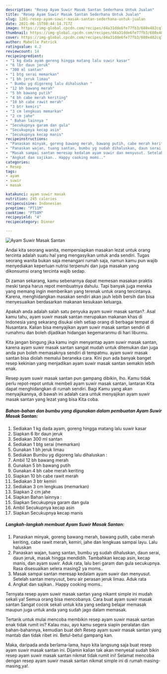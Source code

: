 ```yaml
---
description: "Resep Ayam Suwir Masak Santan Sederhana Untuk Jualan"
title: "Resep Ayam Suwir Masak Santan Sederhana Untuk Jualan"
slug: 1201-resep-ayam-suwir-masak-santan-sederhana-untuk-jualan
date: 2021-06-15T08:44:14.717Z
image: https://img-global.cpcdn.com/recipes/d4a31dde6fe77fb3/680x482cq70/ayam-suwir-masak-santan-foto-resep-utama.jpg
thumbnail: https://img-global.cpcdn.com/recipes/d4a31dde6fe77fb3/680x482cq70/ayam-suwir-masak-santan-foto-resep-utama.jpg
cover: https://img-global.cpcdn.com/recipes/d4a31dde6fe77fb3/680x482cq70/ayam-suwir-masak-santan-foto-resep-utama.jpg
author: Mabelle Patrick
ratingvalue: 4.2
reviewcount: 14
recipeingredient:
- "1 kg dada ayam goreng hingga matang lalu suwir kasar"
- "6 lbr daun jeruk"
- "300 ml santan"
- "1 btg serai memarkan"
- "1 bh jeruk limau"
- " Bumbu yg digoreng lalu dihaluskan "
- "12 bh bawang merah"
- "5 bh bawang putih"
- "4 bh cabe merah keriting"
- "10 bh cabe rawit merah"
- "3 btr kemiri"
- "3 cm lengkuas memarkan"
- "2 cm jahe"
- " Bahan lainnya "
- "Secukupnya garam dan gula"
- "Secukupnya kecap asin"
- "Secukupnya kecap manis"
recipeinstructions:
- "Panaskan minyak, goreng bawang merah, bawang putih, cabe merah keriting, cabe rawit merah, kemiri, jahe dan lengkuas sampai layu. Lalu haluskan"
- "Panaskan wajan, tuang santan, bumbu yg sudah dihaluskan, daun serai, daun jeruk, masak hingga mendidih. Tambahkan kecap asin, kecap manis, dan ayam suwir. Aduk rata, lalu beri garam dan gula secukupnya. Rasa disesuaikan selera masing2 ya moms.."
- "Masak sampai santan meresap kedalam ayam suwir dan menyusut. Setelah santan menyusut, beru air perasan jeruk limau. Aduk rata"
- "Angkat dan sajikan.. Happy cooking moms.."
categories:
- Resep
tags:
- ayam
- suwir
- masak

katakunci: ayam suwir masak 
nutrition: 245 calories
recipecuisine: Indonesian
preptime: "PT11M"
cooktime: "PT58M"
recipeyield: "4"
recipecategory: Dinner

---
```



![Ayam Suwir Masak Santan](https://img-global.cpcdn.com/recipes/d4a31dde6fe77fb3/680x482cq70/ayam-suwir-masak-santan-foto-resep-utama.jpg)

Andai kita seorang wanita, mempersiapkan masakan lezat untuk orang tercinta adalah suatu hal yang mengasyikan untuk anda sendiri. Tugas seorang  wanita bukan saja menangani rumah saja, namun kamu pun wajib menyediakan keperluan nutrisi terpenuhi dan juga masakan yang dikonsumsi orang tercinta wajib sedap.

Di zaman  sekarang, kamu sebenarnya dapat memesan masakan praktis meski tanpa harus repot membuatnya dahulu. Tapi banyak juga mereka yang memang ingin memberikan yang terenak untuk orang tercintanya. Karena, menghidangkan masakan sendiri akan jauh lebih bersih dan bisa menyesuaikan berdasarkan makanan kesukaan keluarga. 



Apakah anda adalah salah satu penyuka ayam suwir masak santan?. Asal kamu tahu, ayam suwir masak santan merupakan makanan khas di Indonesia yang sekarang disukai oleh setiap orang di berbagai tempat di Nusantara. Kalian bisa menyajikan ayam suwir masak santan sendiri di rumahmu dan boleh dijadikan hidangan kegemaranmu di hari liburmu.

Kita jangan bingung jika kamu ingin menyantap ayam suwir masak santan, karena ayam suwir masak santan sangat mudah untuk ditemukan dan juga anda pun boleh memasaknya sendiri di tempatmu. ayam suwir masak santan bisa diolah memalui beraneka cara. Kini pun ada banyak banget resep kekinian yang menjadikan ayam suwir masak santan semakin lebih enak.

Resep ayam suwir masak santan pun gampang dibikin, lho. Kamu tidak perlu repot-repot untuk membeli ayam suwir masak santan, lantaran Kita dapat menghidangkan di rumah sendiri. Bagi Kamu yang akan menyajikannya, di bawah ini adalah cara untuk menyajikan ayam suwir masak santan yang lezat yang bisa Kita coba.

<!--inarticleads1-->

##### Bahan-bahan dan bumbu yang digunakan dalam pembuatan Ayam Suwir Masak Santan:

1. Sediakan 1 kg dada ayam, goreng hingga matang lalu suwir kasar
1. Siapkan 6 lbr daun jeruk
1. Sediakan 300 ml santan
1. Sediakan 1 btg serai (memarkan)
1. Gunakan 1 bh jeruk limau
1. Sediakan  Bumbu yg digoreng lalu dihaluskan :
1. Ambil 12 bh bawang merah
1. Gunakan 5 bh bawang putih
1. Gunakan 4 bh cabe merah keriting
1. Siapkan 10 bh cabe rawit merah
1. Sediakan 3 btr kemiri
1. Sediakan 3 cm lengkuas (memarkan)
1. Siapkan 2 cm jahe
1. Siapkan  Bahan lainnya :
1. Siapkan Secukupnya garam dan gula
1. Ambil Secukupnya kecap asin
1. Siapkan Secukupnya kecap manis




<!--inarticleads2-->

##### Langkah-langkah membuat Ayam Suwir Masak Santan:

1. Panaskan minyak, goreng bawang merah, bawang putih, cabe merah keriting, cabe rawit merah, kemiri, jahe dan lengkuas sampai layu. Lalu haluskan
1. Panaskan wajan, tuang santan, bumbu yg sudah dihaluskan, daun serai, daun jeruk, masak hingga mendidih. Tambahkan kecap asin, kecap manis, dan ayam suwir. Aduk rata, lalu beri garam dan gula secukupnya. Rasa disesuaikan selera masing2 ya moms..
1. Masak sampai santan meresap kedalam ayam suwir dan menyusut. Setelah santan menyusut, beru air perasan jeruk limau. Aduk rata
1. Angkat dan sajikan.. Happy cooking moms..




Ternyata resep ayam suwir masak santan yang nikamt simple ini mudah sekali ya! Semua orang bisa mencobanya. Cara buat ayam suwir masak santan Sangat cocok sekali untuk kita yang sedang belajar memasak maupun juga untuk anda yang sudah jago dalam memasak.

Tertarik untuk mulai mencoba membikin resep ayam suwir masak santan enak tidak rumit ini? Kalau mau, ayo kamu segera siapin peralatan dan bahan-bahannya, kemudian buat deh Resep ayam suwir masak santan yang mantab dan tidak ribet ini. Betul-betul gampang kan. 

Maka, daripada anda berlama-lama, hayo kita langsung saja buat resep ayam suwir masak santan ini. Dijamin kalian tak akan menyesal sudah bikin resep ayam suwir masak santan nikmat tidak rumit ini! Selamat mencoba dengan resep ayam suwir masak santan nikmat simple ini di rumah masing-masing,ya!.

